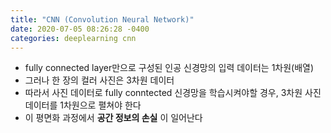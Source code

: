 ```yaml
---
title: "CNN (Convolution Neural Network)"
date: 2020-07-05 08:26:28 -0400
categories: deeplearning cnn
---
```


- fully connected layer만으로 구성된 인공 신경망의 입력 데이터는 1차원(배열)
- 그러나 한 장의 컬러 사진은 3차원 데이터
- 따라서 사진 데이터로 fully conntected 신경망을 학습시켜야할 경우, 3차원 사진 데이터를 1차원으로 펼쳐야 한다
- 이 평면화 과정에서 __공간 정보의 손실__ 이 일어난다
